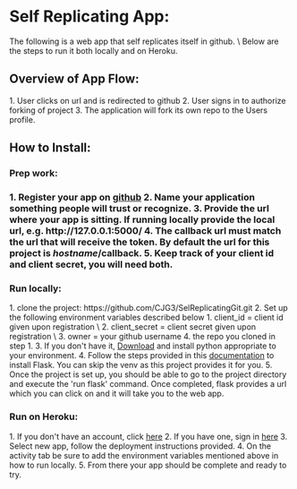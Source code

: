 <h1>Self Replicating App:</h1> 
The following is a web app that self replicates itself in github. \
Below are the steps to run it both locally and on Heroku.

<h2>Overview of App Flow: </h2>
1. User clicks on url and is redirected to github
2. User signs in to authorize forking of project
3. The application will fork its own repo to the Users profile.

<h2>How to Install:</h2>
<h3>Prep work:<h3>
1. Register your app on <a href="https://github.com/settings/applications/new">github</a>
2. Name your application something people will trust or recognize.
3. Provide the url where your app is sitting. If running locally provide the local url, e.g. http://127.0.0.1:5000/ 
4. The callback url must match the url that will receive the token. By default the url for this project is <i>hostname</i>/callback.
5. Keep track of your client id and client secret, you will need both.

<h3>Run locally:</h3> 
1. clone the project: https://github.com/CJG3/SelReplicatingGit.git
2. Set up the following environment variables described below
    1. client_id = client id given upon registration \
    2. client_secret = client secret given upon registration \
    3. owner = your github username
    4. the repo you cloned in step 1.
3. If you don't have it, <a href="https://www.python.org/downloads/">Download</a> and install python appropriate to your environment.
4. Follow the steps provided in this <a href="https://flask.palletsprojects.com/en/1.1.x/installation/">documentation</a> to install Flask. You can skip the venv as this project provides it for you.
5. Once the project is set up, you should be able to go to the project directory and execute the 'run flask' command. Once completed, flask provides a url which you can click on and it will take you to the web app.


<h3>Run on Heroku:</h3>
1. If you don't have an account, click <a href = "https://signup.heroku.com/">here</a>
2. If you have one, sign in <a href = "https://id.heroku.com/login">here</a>
3. Select new app, follow the deployment instructions provided.
4. On the activity tab be sure to add the environment variables mentioned above in how to run locally.
5. From there your app should be complete and ready to try.